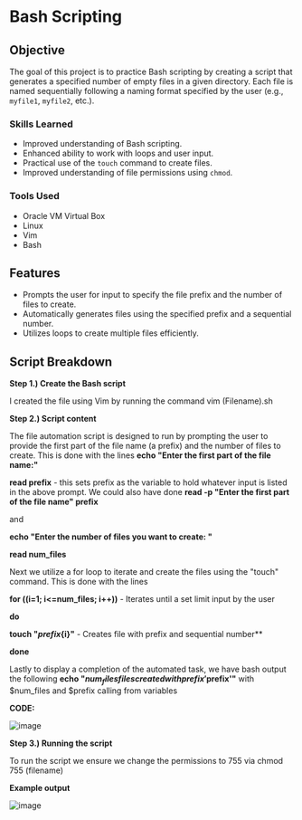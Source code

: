 # Bash Scripting

## Objective

The goal of this project is to practice Bash scripting by creating a script that generates a specified number of empty files in a given directory. Each file is named sequentially following a naming format specified by the user (e.g., `myfile1`, `myfile2`, etc.).


### Skills Learned

- Improved understanding of Bash scripting.
- Enhanced ability to work with loops and user input.
- Practical use of the `touch` command to create files.
- Improved understanding of file permissions using `chmod`.
  
### Tools Used

- Oracle VM Virtual Box
- Linux
- Vim
- Bash

## Features

- Prompts the user for input to specify the file prefix and the number of files to create.
- Automatically generates files using the specified prefix and a sequential number.
- Utilizes loops to create multiple files efficiently.
  
## Script Breakdown

**Step 1.) Create the Bash script**

I created the file using Vim by running the command vim (Filename).sh


**Step 2.) Script content**

The file automation script is designed to run by prompting the user to provide the first part of the file name (a prefix) and the number of files to create. 
This is done with the lines
**echo "Enter the first part of the file name:"**

**read prefix**   - this sets prefix as the variable to hold whatever input is listed in the above prompt. We could also have done **read -p "Enter the first part of the file name" prefix**

and 

**echo "Enter the number of files you want to create: "**

**read num_files**

Next we utilize a for loop to iterate and create the files using the "touch" command.
This is done with the lines

**for ((i=1; i<=num_files; i++))**  - Iterates until a set limit input by the user

**do**

   **touch "${prefix}${i}"**  -  Creates file with prefix and sequential number**
   
**done**


Lastly to display a completion of the automated task, we have bash output the following
**echo "$num_files files created with prefix '$prefix'"** with $num_files and $prefix calling from variables


**CODE:**

![image](https://github.com/user-attachments/assets/0fa39ba3-37b6-4fbc-af14-903a863eff3e)



**Step 3.) Running the script**

To run the script we ensure we change the permissions to 755 via chmod 755 (filename)

**Example output**

![image](https://github.com/user-attachments/assets/7aeb1543-dadb-4b11-becb-38987cb37ce1)

